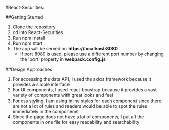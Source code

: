 #React-Securities:

##Getting Started

1. Clone the repository
2. cd into React-Securities
3. Run npm install
4. Run npm start
5. The app will be served on **https://localhost:8080**
   - If port 8080 is used, please use a different port number by changing the 'port' property in **webpack.config.js**
   
##Design Approaches

1. For accessing the data API, I used the axios framework because it provides a simple interface
2. For UI components, I used react-boostrap because it provides a vast variety of components with great looks and feel
3. For css styling, I am using inline styles for each component since there are not a lot of rules and readers would be able to spot the rules immediately in the componenet
4. Since the page does not have a lot of components, I put all the components in one file for easy readability and searchability





